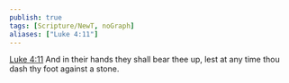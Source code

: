 ```yaml
---
publish: true
tags: [Scripture/NewT, noGraph]
aliases: ["Luke 4:11"]
---
```

[Luke 4:11](https://churchofjesuschrist.org/study/scriptures/nt/luke/4?lang=eng&id=p11#p11) And in their hands they shall bear thee up, lest at any time thou dash thy foot against a stone.
